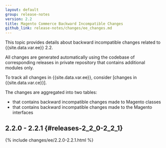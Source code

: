 ```yaml
---
layout: default
group: release-notes
version: 2.2
title: Magento Commerce Backward Incompatible Changes
github_link: release-notes/changes/ee_changes.md
---
```


This topic provides details about backward incompatible changes related to {{site.data.var.ee}} 2.2.

All changes are generated automatically using the codebase of corresponding releases in private repository that contains additional modules only.

<div class="bs-callout bs-callout-info" markdown="1">
To track all changes in {{site.data.var.ee}}, consider [changes in {{site.data.var.ce}}].
</div>

The changes are aggregated into two tables:

- that contains backward incompatible changes made to Magento classes
- that contains backward incompatible changes made to the Magento interfaces

## 2.2.0 - 2.2.1 {#releases-2_2_0-2_2_1}

{% include changes/ee/2.2.0-2.2.1.html %}

<!-- LINK DEFINITIONS -->

[changes in {{site.data.var.ce}}]: ./ce_changes.html
